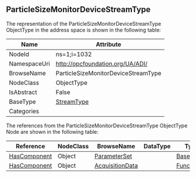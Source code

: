 <!-- objecttype -->
## ParticleSizeMonitorDeviceStreamType
  
<!-- end of text -->
The representation of the ParticleSizeMonitorDeviceStreamType ObjectType in the address space is shown in the following table:  

|Name|Attribute|
|---|---|
|NodeId|ns=1;i=1032|
|NamespaceUri|http://opcfoundation.org/UA/ADI/|
|BrowseName|ParticleSizeMonitorDeviceStreamType|
|NodeClass|ObjectType|
|IsAbstract|False|
|BaseType|[StreamType](../../ObjectTypes/StreamType/readme.md)|
|Categories||

The references from the ParticleSizeMonitorDeviceStreamType ObjectType Node are shown in the following table:  

|Reference|NodeClass|BrowseName|DataType|TypeDefinition|ModellingRule|
|---|---|---|---|---|---|
|[HasComponent](../../../Core/Part3/ReferenceTypes/HasComponent/readme.md)|Object|[ParameterSet](#ParameterSet)||[BaseObjectType](../../../Core/Part5/ObjectTypes/BaseObjectType/readme.md)|[Optional](../../../Core/Objects/Optional/readme.md)|
|[HasComponent](../../../Core/Part3/ReferenceTypes/HasComponent/readme.md)|Object|[AcquisitionData](#AcquisitionData)||[FunctionalGroupType](../../../DI/ObjectTypes/FunctionalGroupType/readme.md)|[Mandatory](../../../Core/Objects/Mandatory/readme.md)|


